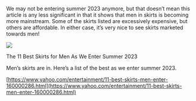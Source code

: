 We may not be entering summer 2023 anymore, but that doesn’t mean this article is any less significant in that it shows that men in skirts is becoming more mainstream. Some of the skirts listed are excessively expensive, but others are affordable. In either case, it’s very nice to see skirts marketed towards men!

[](https://www.yahoo.com/entertainment/11-best-skirts-men-enter-160000286.html "The 11 Best Skirts for Men As We Enter Summer 2023")

![](dd8041594fd2292b09380f8db8b22a6d)

The 11 Best Skirts for Men As We Enter Summer 2023

Men’s skirts are in. Here’s a list of the best as we enter summer 2023.

[https://www.yahoo.com/entertainment/11-best-skirts-men-enter-160000286.html](https://www.yahoo.com/entertainment/11-best-skirts-men-enter-160000286.html)